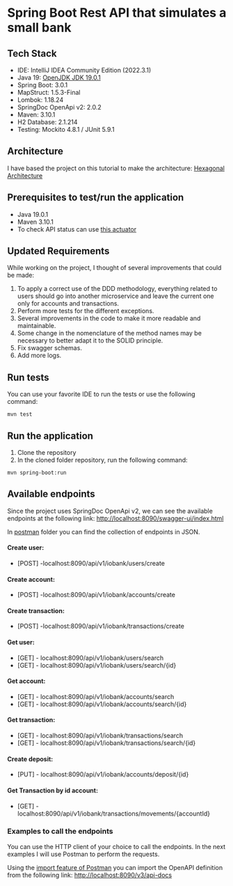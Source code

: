 # Spring Boot Rest API that simulates a small bank

## Tech Stack
- IDE: IntelliJ IDEA Community Edition (2022.3.1)
- Java 19: [OpenJDK JDK 19.0.1](https://jdk.java.net/19/)
- Spring Boot: 3.0.1
- MapStruct: 1.5.3-Final
- Lombok: 1.18.24
- SpringDoc OpenApi v2: 2.0.2
- Maven: 3.10.1
- H2 Database: 2.1.214
- Testing: Mockito 4.8.1 / JUnit 5.9.1

## Architecture
I have based the project on this tutorial to make the architecture: [Hexagonal Architecture](https://www.baeldung.com/hexagonal-architecture-ddd-spring)

## Prerequisites to test/run the application
- Java 19.0.1
- Maven 3.10.1
- To check API status can use [this actuator](http://localhost:8090/actuator/health)

## Updated Requirements
While working on the project, I thought of several improvements that could be made:
1. To apply a correct use of the DDD methodology, 
everything related to users should go into another microservice 
and leave the current one only for accounts and transactions.
2. Perform more tests for the different exceptions.
3. Several improvements in the code to make it more readable and maintainable.
4. Some change in the nomenclature of the method names may be necessary to better adapt it to the SOLID principle.
5. Fix swagger schemas.
6. Add more logs.

## Run tests
You can use your favorite IDE to run the tests or use the following command:
```shell
mvn test
```

## Run the application
1. Clone the repository
2. In the cloned folder repository, run the following command:
```shell
mvn spring-boot:run
```

## Available endpoints
Since the project uses SpringDoc OpenApi v2, we can see the available endpoints at the following link:
[http://localhost:8090/swagger-ui/index.html](http://localhost:8090/swagger-ui/index.html)

In [postman](postman) folder you can find the collection of endpoints in JSON.

#### Create user: 
- [POST] -localhost:8090/api/v1/iobank/users/create

#### Create account: 
- [POST] -localhost:8090/api/v1/iobank/accounts/create

#### Create transaction:
- [POST] -localhost:8090/api/v1/iobank/transactions/create

#### Get user:
- [GET] - localhost:8090/api/v1/iobank/users/search
- [GET] - localhost:8090/api/v1/iobank/users/search/{id}

#### Get account:
- [GET] - localhost:8090/api/v1/iobank/accounts/search
- [GET] - localhost:8090/api/v1/iobank/accounts/search/{id}

#### Get transaction:
- [GET] - localhost:8090/api/v1/iobank/transactions/search
- [GET] - localhost:8090/api/v1/iobank/transactions/search/{id}

#### Create deposit:
- [PUT] - localhost:8090/api/v1/iobank/accounts/deposit/{id}

#### Get Transaction by id account:
- [GET] - localhost:8090/api/v1/iobank/transactions/movements/{accountId}

### Examples to call the endpoints
You can use the HTTP client of your choice to call the endpoints. In the next examples I will use Postman to perform the requests.

Using the [import feature of Postman](https://learning.postman.com/docs/getting-started/importing-and-exporting-data/) you can import the OpenAPI definition from the following link: [http://localhost:8090/v3/api-docs](http://localhost:8090/v3/api-docs)